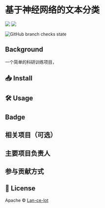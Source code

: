 # 基于神经网络的文本分类

[![](https://img.shields.io/badge/language-python-blue.svg)](https://github.com/Lan-ce-lot)
![](https://img.shields.io/badge/license-Apache-blue.svg)

![GitHub branch checks state](https://img.shields.io/github/checks-status/lan-ce-lot/pythorch_text_classification/master?logoColor=blue)
## Background
一个简单的科研训练项目，

## 📥 Install

## 🛠 Usage

## Badge

## 相关项目（可选）

## 主要项目负责人

## 参与贡献方式

## 📝 License
Apache © [Lan-ce-lot](https://github.com/Lan-ce-lot)
